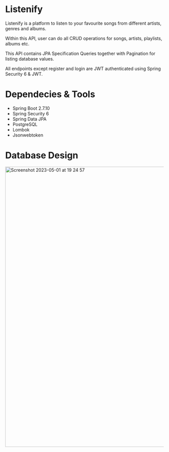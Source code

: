 # Listenify
Listenify is a platform to listen to your favourite songs from different artists, genres and albums. 

Within this API, user can do all CRUD operations for songs, artists, playlists, albums etc. 

This API contains JPA Specification Queries together with Pagination for listing database values.

All endpoints except register and login are JWT authenticated using Spring Security 6 & JWT.

# Dependecies & Tools

- Spring Boot 2.7.10
- Spring Security 6
- Spring Data JPA
- PostgreSQL
- Lombok
- Jsonwebtoken


# Database Design

<img width="890" alt="Screenshot 2023-05-01 at 19 24 57" src="https://user-images.githubusercontent.com/73110402/235487604-5ddaea74-0ef8-42e8-8ee8-4d84f809e327.png">


